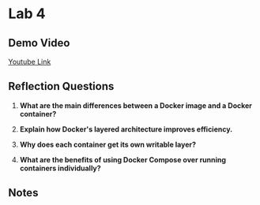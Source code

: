 # Lab 4

## Demo Video

[Youtube Link](https://youtu.be/MDMCLlL0XlI)

## Reflection Questions

1. **What are the main differences between a Docker image and a Docker container?**

2. **Explain how Docker's layered architecture improves efficiency.**

3. **Why does each container get its own writable layer?**

4. **What are the benefits of using Docker Compose over running containers individually?**

## Notes

